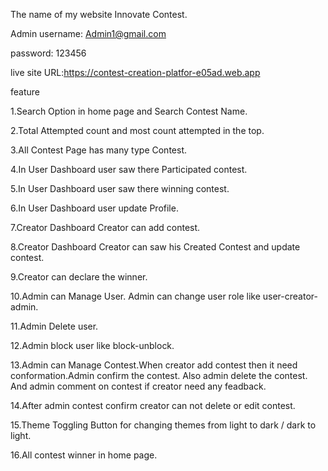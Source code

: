 The name of my website Innovate Contest.

Admin username: Admin1@gmail.com

password: 123456

live site URL:https://contest-creation-platfor-e05ad.web.app

feature

1.Search Option in home page and Search Contest Name.

2.Total Attempted count and most count attempted in the top.

3.All Contest Page has many type Contest.

4.In User Dashboard user saw there Participated contest.

5.In User Dashboard user saw there winning contest.

6.In User Dashboard user update Profile.

7.Creator Dashboard Creator can add contest.

8.Creator Dashboard Creator can saw his Created Contest and update contest.

9.Creator can declare the winner.

10.Admin can Manage User. Admin can change user role like user-creator-admin.

11.Admin Delete user.

12.Admin block user like block-unblock.

13.Admin can Manage Contest.When creator add contest then it need conformation.Admin confirm the contest. Also admin delete the contest. And admin comment on contest if creator need any feadback.

14.After admin contest confirm creator can not delete or edit contest.

15.Theme Toggling Button for changing themes from light to dark / dark to light.

16.All contest winner in home page.